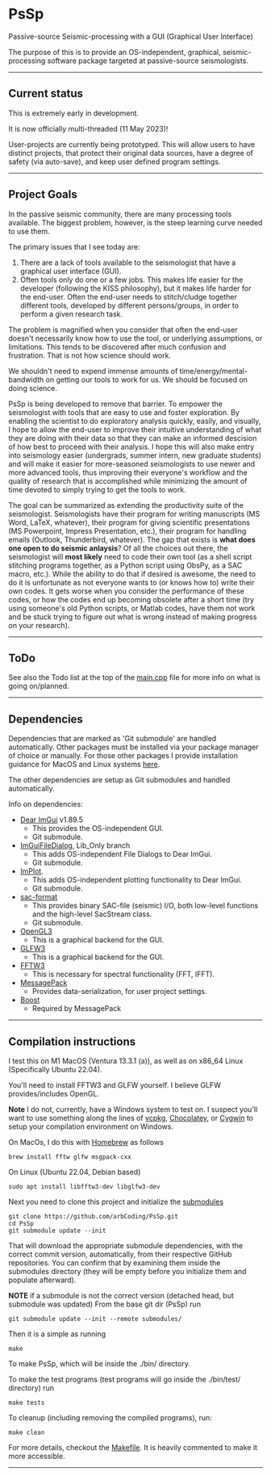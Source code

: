 # PsSp

Passive-source Seismic-processing with a GUI (Graphical User Interface)

The purpose of this is to provide an OS-independent, graphical, seismic-processing software package targeted at passive-source seismologists.

---

## Current status

This is extremely early in development. 

It is now officially multi-threaded (11 May 2023)!

User-projects are currently being prototyped. This will allow users to have distinct projects, that protect their original data sources,
have a degree of safety (via auto-save), and keep user defined program settings.

---

## Project Goals

In the passive seismic community, there are many processing tools available. The biggest problem, however, is the steep learning curve needed to use them.

The primary issues that I see today are:
1) There are a lack of tools available to the seismologist that have a graphical user interface (GUI).
2) Often tools only do one or a few jobs. This makes life easier for the developer (following the KISS philosophy),
but it makes life harder for the end-user. Often the end-user needs to stitch/cludge together different tools, developed
by different persons/groups, in order to perform a given research task.

The problem is magnified when you consider that often the end-user doesn't necessarily know how to use the tool, or underlying
assumptions, or limitations. This tends to be discovered after much confusion and frustration. That is not how science should work.

We shouldn't need to expend immense amounts of time/energy/mental-bandwidth on getting our tools to work for us. We should be focused
on doing science.

PsSp is being developed to remove that barrier. To empower the seismologist with tools that are easy to use and foster exploration.
By enabling the scientist to do exploratory analysis quickly, easily, and visually, I hope to allow the end-user to improve their
intuitive understanding of what they are doing with their data so that they can make an informed descision of how best to proceed
with their analysis. I hope this will also make entry into seismology easier (undergrads, summer intern, new graduate students) and
will make it easier for more-seasoned seismologists to use newer and more advanced tools, thus improving their everyone's workflow and
the quality of research that is accomplished while minimizing the amount of time devoted to simply trying to get the tools to work.

The goal can be summarized as extending the productivity suite of the seismologist. Seismologists have their program for writing manuscripts
(MS Word, LaTeX, whatever), their program for giving scientific presentations (MS Powerpoint, Impress Presentation, etc.), their
program for handling emails (Outlook, Thunderbird, whatever). The gap that exists is **what does one open to do seismic anlaysis**?
Of all the choices out there, the seismologist will **most likely** need to code their own tool (as a shell script stitching programs
together, as a Python script using ObsPy, as a SAC macro, etc.). While the ability to do that if desired is awesome, the need to do it
is unfortunate as not everyone wants to (or knows how to) write their own codes. It gets worse when you consider the performance of these
codes, or how the codes end up becoming obsolete after a short time (try using someone's old Python scripts, or Matlab codes, have them not
work and be stuck trying to figure out what is wrong instead of making progress on your research).

---

## ToDo

See also the Todo list at the top of the [main.cpp](/src/code/main.cpp) file for more info on what is going on/planned.

---

## Dependencies

Dependencies that are marked as 'Git submodule' are handled automatically. Other packages must be installed via your package manager of choice
or manually. For those other packages I provide installation guidance for MacOS and Linux systems [here](#compilation-instructions).

The other dependencies are setup as Git submodules and handled automatically.

Info on dependencies:
 * [Dear ImGui](https://github.com/ocornut/imgui/tree/v1.89.5) v1.89.5
    * This provides the OS-independent GUI.
    * Git submodule.
 * [ImGuiFileDialog](https://github.com/aiekick/ImGuiFileDialog), Lib_Only branch
    * This adds OS-independent File Dialogs to Dear ImGui.
    * Git submodule.
 * [ImPlot](https://github.com/epezent/implot).
    * This adds OS-independent plotting functionality to Dear ImGui.
    * Git submodule.
 * [sac-format](https://github.com/arbCoding/sac-format)
    * This provides binary SAC-file (seismic) I/O, both low-level functions and the high-level SacStream class.
    * Git submodule.
 * [OpenGL3](https://www.opengl.org/)
    * This is a graphical backend for the GUI.
 * [GLFW3](https://www.glfw.org/)
    * This is a graphical backend for the GUI.
 * [FFTW3](https://www.fftw.org/)
    * This is necessary for spectral functionality (FFT, IFFT).
 * [MessagePack](https://msgpack.org/)
    * Provides data-serialization, for user project settings.
 * [Boost](https://www.boost.org/)
    * Required by MessagePack

---

## Compilation instructions

I test this on M1 MacOS (Ventura 13.3.1 (a)), as well as on x86_64 Linux (Specifically Ubuntu 22.04).

You'll need to install FFTW3 and GLFW yourself. I believe GLFW provides/includes OpenGL.

**Note** I do not, currently, have a Windows system to test on. I suspect you'll want to use something along the lines of [vcpkg](https://vcpkg.io/), [Chocolatey](https://chocolatey.org/), or [Cygwin](https://www.cygwin.com/)
to setup your compilation environment on Windows.

On MacOs, I do this with [Homebrew](https://brew.sh/) as follows
```shell
brew install fftw glfw msgpack-cxx
```

On Linux (Ubuntu 22.04, Debian based)
```shell
sudo apt install libfftw3-dev libglfw3-dev
```

Next you need to clone this project and initialize the [submodules](submodules)
```shell
git clone https://github.com/arbCoding/PsSp.git
cd PsSp
git submodule update --init
```

That will download the appropriate submodule dependencies, with the correct commit version, automatically, from their respective GitHub repositories.
You can confirm that by examining them inside the submodules directory (they will be empty before you initialize them and populate afterward).

**NOTE** if a submodule is not the correct version (detached head, but submodule was updated)
From the base git dir (PsSp) run
```shell
git submodule update --init --remote submodules/
```

Then it is a simple as running
```shell
make
```

To make PsSp, which will be inside the ./bin/ directory. 

To make the test programs (test programs will go inside the ./bin/test/ directory) run
```shell
make tests
```

To cleanup (including removing the compiled programs), run:
```shell
make clean
```

For more details, checkout the [Makefile](Makefile). It is heavily commented to make it more accessible.

---
